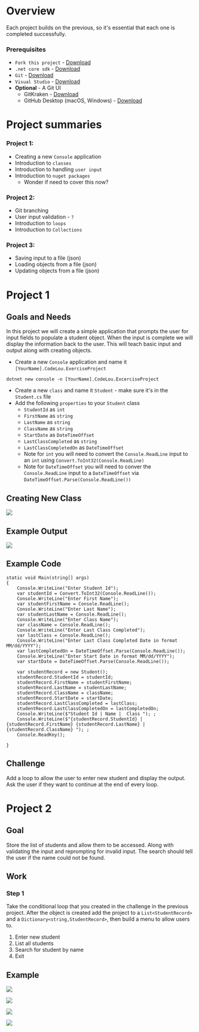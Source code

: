 # Overview

Each project builds on the previous, so it's essential that each one is completed successfully.

### Prerequisites

- `Fork this project` - [Download](https://github.com/SamirBanjanovic/SamirBanjanovic.CodeLouisville.CSharp.Projects.Docs.git)
- `.net core sdk` - [Download](https://dotnet.microsoft.com/download/dotnet-core/2.1)
- `Git` - [Download](https://git-scm.com/downloads)
- `Visual Studio` - [Download](https://visualstudio.microsoft.com/vs/community/)
- __Optional__ - A Git UI 
    - GitKraken  - [Download](https://www.gitkraken.com/git-client)
    - GitHub Desktop (macOS, Windows) - [Download](https://desktop.github.com/)

# Project summaries

### Project 1:
- Creating a new `Console` application
- Introduction to `classes`
- Introduction to handling `user input`
- Introduction to `nuget packages`
  - Wonder if need to cover this now?

### Project 2:
- Git branching 
- User input validation - `?`
- Introduction to `loops`
- Introduction to `Collections`

### Project 3:
- Saving input to a file (json)
- Loading objects from a file (json)
- Updating objects from a file (json)


# Project 1

## Goals and Needs

In this project we will create a simple application that prompts the user for input fields to populate a student object.  When the input is complete we will display the information back to the user. This will teach basic input and output along with creating objects.

- Create a new `Console` application and name it `[YourName].CodeLou.ExerciseProject`

`dotnet new console -n [YourName].CodeLou.ExcerciseProject`

- Create a new `class` and name it `Student` - make sure it's in the `Student.cs` file
- Add the following `properties` to your `Student` class
    - `StudentId` as `int`
    - `FirstName` as `string`
    - `LastName` as `string`
    - `ClassName` as `string`
    - `StartDate` as `DateTimeOffset`
    - `LastClassCompleted` as `string`
    - `LastClassCompletedOn` as `DateTimeOffset`
    - Note for `int` you will need to convert the `Console.ReadLine` input to an `int` using `Convert.ToInt32(Console.ReadLine)`
    - Note for `DateTimeOffset` you will need to conver the `Console.ReadLine` input to a `DateTimeOffset` via `DateTimeOffset.Parse(Console.ReadLine())`

## Creating New Class

![](Pictures/NewClass.png)

## Example Output

![](Pictures/exampleoutput.png)

## Example Code

```
static void Main(string[] args)
{
    Console.WriteLine("Enter Student Id");
    var studentId = Convert.ToInt32(Console.ReadLine());
    Console.WriteLine("Enter First Name");
    var studentFirstName = Console.ReadLine();
    Console.WriteLine("Enter Last Name");
    var studentLastName = Console.ReadLine();
    Console.WriteLine("Enter Class Name");
    var className = Console.ReadLine();
    Console.WriteLine("Enter Last Class Completed");
    var lastClass = Console.ReadLine();
    Console.WriteLine("Enter Last Class Completed Date in format MM/dd/YYYY");
    var lastCompletedOn = DateTimeOffset.Parse(Console.ReadLine());
    Console.WriteLine("Enter Start Date in format MM/dd/YYYY");
    var startDate = DateTimeOffset.Parse(Console.ReadLine());

    var studentRecord = new Student();
    studentRecord.StudentId = studentId;
    studentRecord.FirstName = studentFirstName;
    studentRecord.LastName = studentLastName;
    studentRecord.ClassName = className;
    studentRecord.StartDate = startDate;
    studentRecord.LastClassCompleted = lastClass;
    studentRecord.LastClassCompletedOn = lastCompletedOn;
    Console.WriteLine($"Student Id | Name |  Class "); ;
    Console.WriteLine($"{studentRecord.StudentId} | {studentRecord.FirstName} {studentRecord.LastName} | {studentRecord.ClassName} "); ;
    Console.ReadKey();

}
```

## Challenge

Add a loop to allow the user to enter new student and display the output. Ask the user if they want to continue at the end of every loop. 


# Project 2

## Goal

Store the list of students and allow them to be accessed. Along with validating the input and reprompting for invalid input. The search should tell the user if the name could not be found.

## Work

### Step 1

Take the conditional loop that you created in the challenge in the previous project. After the object is created add the project to a `List<StudentRecord>` and a `Dictionary<string,StudentRecord>`, then build a menu to allow users to.

1. Enter new student
2. List all students
3. Search for student by name
4. Exit

## Example

![](Pictures/menu.png)

![](Pictures/list.png)

![](Pictures/search.png)

![](Pictures/exit.png)

